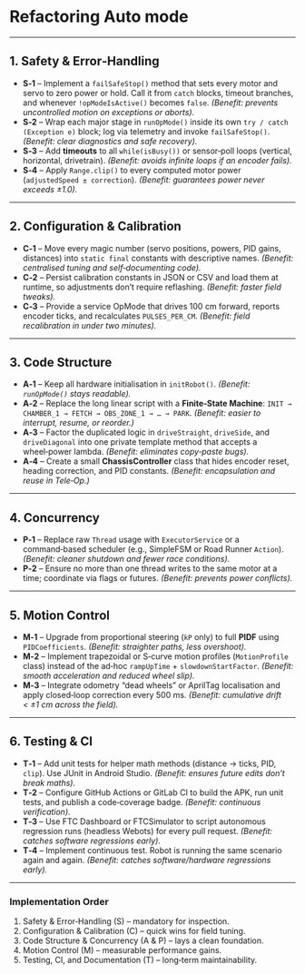 # Refactoring Auto mode

---

## 1. Safety & Error‑Handling

- **S‑1** – Implement a `failSafeStop()` method that sets every motor and servo to zero power or hold.  Call it from `catch` blocks, timeout branches, and whenever `!opModeIsActive()` becomes `false`.  *(Benefit: prevents uncontrolled motion on exceptions or aborts).*  
- **S‑2** – Wrap each major stage in `runOpMode()` inside its own `try / catch (Exception e)` block; log via telemetry and invoke `failSafeStop()`.  *(Benefit: clear diagnostics and safe recovery).*  
- **S‑3** – Add **timeouts** to all `while(isBusy())` or sensor‑poll loops (vertical, horizontal, drivetrain).  *(Benefit: avoids infinite loops if an encoder fails).*  
- **S‑4** – Apply `Range.clip()` to every computed motor power (`adjustedSpeed ± correction`).  *(Benefit: guarantees power never exceeds ±1.0).*  

---

## 2. Configuration & Calibration

- **C‑1** – Move every magic number (servo positions, powers, PID gains, distances) into `static final` constants with descriptive names.  *(Benefit: centralised tuning and self‑documenting code).*  
- **C‑2** – Persist calibration constants in JSON or CSV and load them at runtime, so adjustments don’t require reflashing.  *(Benefit: faster field tweaks).*  
- **C‑3** – Provide a service OpMode that drives 100 cm forward, reports encoder ticks, and recalculates `PULSES_PER_CM`.  *(Benefit: field recalibration in under two minutes).*  

---

## 3. Code Structure

- **A‑1** – Keep all hardware initialisation in `initRobot()`.  *(Benefit: `runOpMode()` stays readable).*  
- **A‑2** – Replace the long linear script with a **Finite‑State Machine**: `INIT → CHAMBER_1 → FETCH → OBS_ZONE_1 → … → PARK`.  *(Benefit: easier to interrupt, resume, or reorder.)*  
- **A‑3** – Factor the duplicated logic in `driveStraight`, `driveSide`, and `driveDiagonal` into one private template method that accepts a wheel‑power lambda.  *(Benefit: eliminates copy‑paste bugs).*  
- **A‑4** – Create a small **ChassisController** class that hides encoder reset, heading correction, and PID constants.  *(Benefit: encapsulation and reuse in Tele‑Op.)*  

---

## 4. Concurrency

- **P‑1** – Replace raw `Thread` usage with `ExecutorService` or a command‑based scheduler (e.g., SimpleFSM or Road Runner `Action`).  *(Benefit: cleaner shutdown and fewer race conditions).*  
- **P‑2** – Ensure no more than one thread writes to the same motor at a time; coordinate via flags or futures.  *(Benefit: prevents power conflicts).*  

---

## 5. Motion Control

- **M‑1** – Upgrade from proportional steering (`kP` only) to full **PIDF** using `PIDCoefficients`.  *(Benefit: straighter paths, less overshoot).*  
- **M‑2** – Implement trapezoidal or S‑curve motion profiles (`MotionProfile` class) instead of the ad‑hoc `rampUpTime` + `slowdownStartFactor`.  *(Benefit: smooth acceleration and reduced wheel slip).*  
- **M‑3** – Integrate odometry “dead wheels” or AprilTag localisation and apply closed‑loop correction every 500 ms.  *(Benefit: cumulative drift < ±1 cm across the field).*  

---

## 6. Testing & CI

- **T‑1** – Add unit tests for helper math methods (distance → ticks, PID, `clip`). Use JUnit in Android Studio.  *(Benefit: ensures future edits don’t break maths).*  
- **T‑2** – Configure GitHub Actions or GitLab CI to build the APK, run unit tests, and publish a code‑coverage badge.  *(Benefit: continuous verification).*  
- **T‑3** – Use FTC Dashboard or FTCSimulator to script autonomous regression runs (headless Webots) for every pull request.  *(Benefit: catches software regressions early).*  
- **T‑4** – Implement continuous test. Robot is running the same scenario again and again.  *(Benefit: catches software/hardware regressions early).*

---

### Implementation Order

1. Safety & Error‑Handling (S) – mandatory for inspection.  
2. Configuration & Calibration (C) – quick wins for field tuning.  
3. Code Structure & Concurrency (A & P) – lays a clean foundation.  
4. Motion Control (M) – measurable performance gains.  
5. Testing, CI, and Documentation (T) – long‑term maintainability.  


